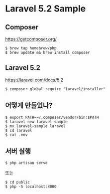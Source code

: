 # Laravel 5.2 Sample

## Composer

https://getcomposer.org/

```
$ brew tap homebrew/php
$ brew update && brew install composer
```

## Laravel 5.2

https://laravel.com/docs/5.2

```
$ composer global require "laravel/installer"
```

## 어떻게 만들었나?

```
$ export PATH=~/.composer/vendor/bin:$PATH
$ laravel new laravel-sample
$ mv laravel-sample laravel
$ cd laravel
$ cat .env
```

## 서버 실행

```
$ php artisan serve
```

또는

```
$ cd public
$ php -S localhost:8000
```
